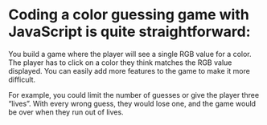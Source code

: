 # Coding a color guessing game with JavaScript is quite straightforward:

You build a game where the player will see a single RGB value for a color.
The player has to click on a color they think matches the RGB value displayed.
You can easily add more features to the game to make it more difficult.

For example, you could limit the number of guesses or give the player three “lives”. With every wrong guess, they would lose one, and the game would be over when they run out of lives.
